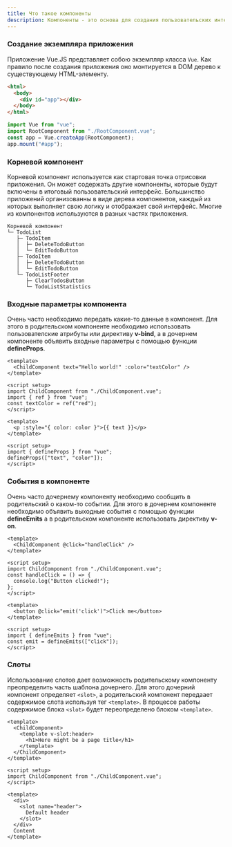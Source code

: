 ```yaml
---
title: Что такое компоненты
description: Компоненты - это основа для создания пользовательских интерфейсов. Они позволяют создавать сложные интерфейсы, разбивая их на более маленькие, независимые и повторно используемые части.
---
```


### Создание экземпляра приложения

Приложение Vue.JS представляет собою экземпляр класса `Vue`. Как правило после создания приложения оно монтируется в DOM дерево к существующему HTML-элементу.

```html
<html>
  <body>
    <div id="app"></div>
  </body>
</html>
```

```js
import Vue from "vue";
import RootComponent from "./RootComponent.vue";
const app = Vue.createApp(RootComponent);
app.mount("#app");
```

### Корневой компонент

Корневой компонент используется как стартовая точка отрисовки приложения. Он может содержать другие компоненты, которые будут включены в итоговый пользовательский интерфейс.
Большинство приложений организованны в виде дерева компонентов, каждый из которых выполняет свою логику и отображает свой интерфейс. Многие из компонентов используются в разных частях приложения.

````
Корневой компонент
└─ TodoList
   ├─ TodoItem
   │  ├─ DeleteTodoButton
   │  └─ EditTodoButton
   ├─ TodoItem
   │  ├─ DeleteTodoButton
   │  └─ EditTodoButton
   └─ TodoListFooter
      ├─ ClearTodosButton
      └─ TodoListStatistics
````

### Входные параметры компонента
Очень часто необходимо передать какие-то данные в компонент. Для этого в родительском компоненте необходимо использовать пользователские атрибуты или директиву **v-bind**, а в дочернем компоненте объявить входные параметры с помощью функции **defineProps**.

```vue ParentComponent.vue
<template>
  <ChildComponent text="Hello world!" :color="textColor" />
</template>

<script setup>
import ChildComponent from "./ChildComponent.vue";
import { ref } from "vue";
const textColor = ref("red");
</script>
```

```vue ChildComponent.vue
<template>
  <p :style="{ color: color }">{{ text }}</p>
</template>

<script setup>
import { defineProps } from "vue";
defineProps(["text", "color"]);
</script>
```

### События в компоненте
Очень часто дочернему компоненту необходимо сообщить в родительский о каком-то событии. Для этого в дочернем компоненте необходимо объявить выходные события с помощью функции **defineEmits** а в родительском компоненте использовать директиву **v-on**.

```vue ParentComponent.vue
<template>
  <ChildComponent @click="handleClick" />
</template>

<script setup>
import ChildComponent from "./ChildComponent.vue";
const handleClick = () => {
  console.log("Button clicked!");
};
</script>
```

```vue ChildComponent.vue
<template>
  <button @click="emit('click')">Click me</button>
</template>

<script setup>
import { defineEmits } from "vue";
const emit = defineEmits(["click"]);
</script>
```

### Слоты
Использование слотов дает возможность родительскому компоненту преопределить часть шаблона дочернего. Для этого дочерний компонент определяет `<slot>`, а родительский компонент передаает содержимое слота используя тег `<template>`. В процессе работы содержимое блока `<slot>` будет переопределено блоком `<template>`.

```vue ParentComponent.vue
<template>
  <ChildComponent>
    <template v-slot:header>
      <h1>Here might be a page title</h1>
    </template>
  </ChildComponent>
</template>

<script setup>
import ChildComponent from "./ChildComponent.vue";
</script>
```

```vue ChildComponent.vue
<template>
  <div>
    <slot name="header">
      Default header
    </slot>
  </div>
  Content
</template>
```